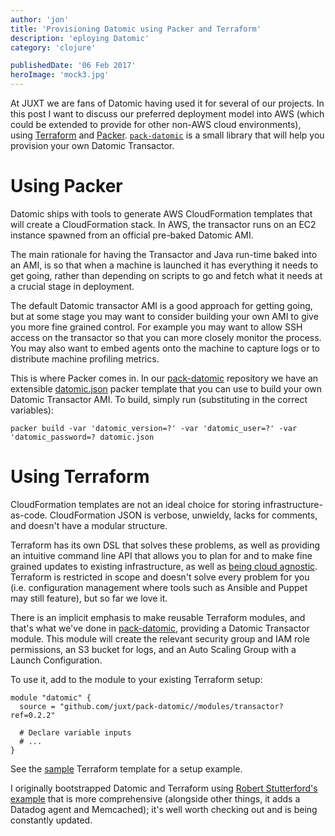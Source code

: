 ```yaml
---
author: 'jon'
title: 'Provisioning Datomic using Packer and Terraform'
description: 'eploying Datomic'
category: 'clojure'

publishedDate: '06 Feb 2017'
heroImage: 'mock3.jpg'
---
```


At JUXT we are fans of Datomic having used it for several of our
projects. In this post I want to discuss our preferred deployment model
into AWS (which could be extended to provide for other non-AWS cloud
environments), using [Terraform](https://www.terraform.io/) and
[Packer](https://www.packer.io/).
[`pack-datomic`](https://github.com/juxt/pack-datomic) is a small
library that will help you provision your own Datomic Transactor.

# Using Packer

Datomic ships with tools to generate AWS CloudFormation templates that
will create a CloudFormation stack. In AWS, the transactor runs on an
EC2 instance spawned from an official pre-baked Datomic AMI.

The main rationale for having the Transactor and Java run-time baked
into an AMI, is so that when a machine is launched it has everything it
needs to get going, rather than depending on scripts to go and fetch
what it needs at a crucial stage in deployment.

The default Datomic transactor AMI is a good approach for getting going,
but at some stage you may want to consider building your own AMI to give
you more fine grained control. For example you may want to allow SSH
access on the transactor so that you can more closely monitor the
process. You may also want to embed agents onto the machine to capture
logs or to distribute machine profiling metrics.

This is where Packer comes in. In our
[pack-datomic](https://github.com/juxt/pack-datomic) repository we have
an extensible
[datomic.json](https://github.com/juxt/pack-datomic/blob/master/datomic.json)
packer template that you can use to build your own Datomic Transactor
AMI. To build, simply run (substituting in the correct variables):

    packer build -var 'datomic_version=?' -var 'datomic_user=?' -var 'datomic_password=? datomic.json

# Using Terraform

CloudFormation templates are not an ideal choice for storing
infrastructure-as-code. CloudFormation JSON is verbose, unwieldy, lacks
for comments, and doesn't have a modular structure.

Terraform has its own DSL that solves these problems, as well as
providing an intuitive command line API that allows you to plan for and
to make fine grained updates to existing infrastructure, as well as
[being cloud
agnostic](https://www.terraform.io/intro/vs/cloudformation.html).
Terraform is restricted in scope and doesn't solve every problem for you
(i.e. configuration management where tools such as Ansible and Puppet
may still feature), but so far we love it.

There is an implicit emphasis to make reusable Terraform modules, and
that's what we've done in
[pack-datomic](https://github.com/juxt/pack-datomic), providing a
Datomic Transactor module. This module will create the relevant security
group and IAM role permissions, an S3 bucket for logs, and an Auto
Scaling Group with a Launch Configuration.

To use it, add to the module to your existing Terraform setup:

    module "datomic" {
      source = "github.com/juxt/pack-datomic//modules/transactor?ref=0.2.2"

      # Declare variable inputs
      # ...
    }

See the
[sample](https://github.com/juxt/pack-datomic/blob/master/sample.tf)
Terraform template for a setup example.

I originally bootstrapped Datomic and Terraform using [Robert
Stutterford's
example](https://libraries.io/github/robert-stuttaford/terraform-example)
that is more comprehensive (alongside other things, it adds a Datadog
agent and Memcached); it's well worth checking out and is being
constantly updated.
